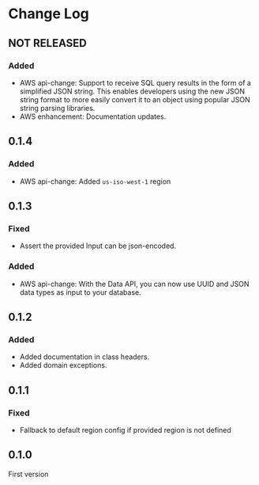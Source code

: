 # Change Log

## NOT RELEASED

### Added

- AWS api-change: Support to receive SQL query results in the form of a simplified JSON string. This enables developers using the new JSON string format to more easily convert it to an object using popular JSON string parsing libraries.
- AWS enhancement: Documentation updates.

## 0.1.4

### Added

- AWS api-change: Added `us-iso-west-1` region

## 0.1.3

### Fixed

- Assert the provided Input can be json-encoded.

### Added

- AWS api-change: With the Data API, you can now use UUID and JSON data types as input to your database.

## 0.1.2

### Added

- Added documentation in class headers.
- Added domain exceptions.

## 0.1.1

### Fixed

- Fallback to default region config if provided region is not defined

## 0.1.0

First version
